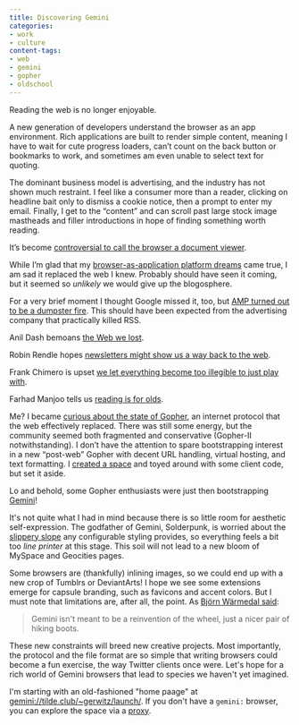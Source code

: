 ```yaml
---
title: Discovering Gemini
categories:
- work
- culture
content-tags:
- web
- gemini
- gopher
- oldschool
---
```


Reading the web is no longer enjoyable.

A new generation of developers understand the browser as an app environment. Rich applications are built to render simple content, meaning I have to wait for cute progress loaders, can’t count on the back button or bookmarks to work, and sometimes am even unable to select text for quoting.

The dominant business model is advertising, and the industry has not shown much restraint. I feel like a consumer more than a reader, clicking on headline bait only to dismiss a cookie notice, then a prompt to enter my email. Finally, I get to the “content” and can scroll past large stock image mastheads and filler introductions in hope of finding something worth reading.

It’s become [controversial to call the browser a document viewer](https://twitter.com/kocienda/status/1355344814166876163).

While I’m glad that my [browser-as-application platform dreams](https://hans.gerwitz.com/2003/11/26/client-servers-communicating-with-server-servers-through-clients.html) came true, I am sad it replaced the web I knew. Probably should have seen it coming, but it seemed so _unlikely_ we would give up the blogosphere.

For a very brief moment I thought Google missed it, too, but [AMP turned out to be a dumpster fire](https://80x24.net/post/the-problem-with-amp/). This should have been expected from the advertising company that practically killed RSS.

Anil Dash bemoans [the Web we lost](http://anildash.com/2012/12/13/the_web_we_lost/).

Robin Rendle hopes [newsletters might show us a way back to the web](https://www.robinrendle.com/essays/newsletters).

Frank Chimero is upset [we let everything become too illegible to just play with](https://frankchimero.com/writing/everything-easy-is-hard-again/).

Farhad Manjoo tells us [reading is for olds](https://www.nytimes.com/interactive/2018/02/09/technology/the-rise-of-a-visual-internet.html).

Me? I became [curious about the state of Gopher](https://pinboard.in/u:gerwitz/t:gopher/), an internet protocol that the web effectively replaced. There was still some energy, but the community seemed both fragmented and conservative (Gopher-II notwithstanding). I don’t have the attention to spare bootstrapping interest in a new “post-web” Gopher with decent URL handling, virtual hosting, and text formatting. I [created a space](/2019/09/16/i-have-a-new-gopher-space.html) and toyed around with some client code, but set it aside.

Lo and behold, some Gopher enthusiasts were just then bootstrapping [Gemini](https://gemini.circumlunar.space/)!

It's not quite what I had in mind because there is so little room for aesthetic self-expression. The godfather of Gemini, Solderpunk, is worried about the [slippery slope](https://lists.orbitalfox.eu/archives/gemini/2020/000612.html) any configurable styling provides, so everything feels a bit too _line printer_ at this stage. This soil will not lead to a new bloom of MySpace and Geocities pages.

Some browsers are (thankfully) inlining images, so we could end up with a new crop of Tumblrs or DeviantArts! I hope we see some extensions emerge for capsule branding, such as favicons and accent colors. But I must note that limitations are, after all, the point. As [Björn Wärmedal said](https://lists.orbitalfox.eu/archives/gemini/2020/004218.html):
> Gemini isn't meant to be a reinvention of the wheel, just a nicer pair of hiking boots.

These new constraints will breed new creative projects. Most importantly, the protocol and the file format are so simple that writing browsers could become a fun exercise, the way Twitter clients once were. Let's hope for a rich world of Gemini browsers that lead to species we haven't yet imagined.

I'm starting with an old-fashioned "home paage" at [gemini://tilde.club/~gerwitz/launch/](gemini://tilde.club/~gerwitz/launch/). If you don't have a `gemini:` browser, you can explore the space via a [proxy](https://gem.ondollo.com/external/tilde.club/~gerwitz/launch).
